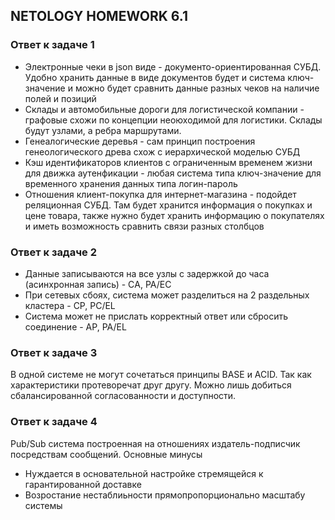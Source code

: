 ## NETOLOGY HOMEWORK 6.1

### Ответ к задаче 1

* Электронные чеки в json виде - документо-ориентированная СУБД. Удобно хранить данные в виде документов будет и система ключ-значение и можно будет сравнить данные разных чеков на наличие полей и позиций
* Склады и автомобильные дороги для логистической компании - графовые схожи по концепции неоюходимой для логистики. Склады будут узлами, а ребра маршрутами.
* Генеалогические деревья - сам принцип построения генеологического древа схож с иерархической моделью СУБД
* Кэш идентификаторов клиентов с ограниченным временем жизни для движка аутенфикации - любая система типа ключ-значение для временного хранения данных типа логин-пароль
* Отношения клиент-покупка для интернет-магазина - подойдет реляционная СУБД. Там будет хранится информация о покупках и цене товара, также нужно будет хранить информацию о покупателях и иметь возможность сравнить связи разных столбцов

### Ответ к задаче 2

* Данные записываются на все узлы с задержкой до часа (асинхронная запись) - CА, РА/ЕС
* При сетевых сбоях, система может разделиться на 2 раздельных кластера - СР, РС/ЕL
* Система может не прислать корректный ответ или сбросить соединение - AP, PA/EL

### Ответ к задаче 3

В одной системе не могут сочетаться принципы BASE и ACID. Так как характеристики протеворечат друг другу. Можно лишь добиться сбалансированной согласованности и доступности.

### Ответ к задаче 4

 Pub/Sub система построенная на отношениях издатель-подписчик посредствам сообщений.
 Основные минусы
 * Нуждается в основательной настройке стремящейся к гарантированной доставке
 * Возростание нестаблиьности прямопропорционально масштабу системы